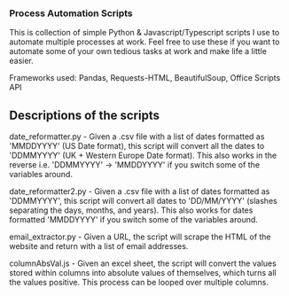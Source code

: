 ### Process Automation Scripts
This is collection of simple Python & Javascript/Typescript scripts I use to automate multiple processes at work. Feel free to use these if you want to automate some of your own tedious tasks at work and make life a little easier.

Frameworks used: Pandas, Requests-HTML, BeautifulSoup, Office Scripts API

## Descriptions of the scripts

date_reformatter.py - Given a .csv file with a list of dates formatted as 'MMDDYYYY' (US Date format), this script will convert all the dates to 'DDMMYYYY' (UK + Western Europe Date format).  This also works in the reverse i.e. 'DDMMYYYY' -> 'MMDDYYYY' if you switch some of the variables around.

date_reformatter2.py - Given a .csv file with a list of dates formatted as 'DDMMYYYY', this script will convert all dates to 'DD/MM/YYYY' (slashes separating the days, months, and years).  This also works for dates formatted 'MMDDYYYY' if you switch some of the variables around.

email_extractor.py - Given a URL, the script will scrape the HTML of the website and return with a list of email addresses.

columnAbsVal.js - Given an excel sheet, the script will convert the values stored within columns into absolute values of themselves, which turns all the values positive.  This process can be looped over multiple columns.
